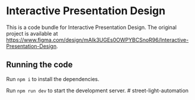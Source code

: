 
  # Interactive Presentation Design

  This is a code bundle for Interactive Presentation Design. The original project is available at https://www.figma.com/design/mAIk3UGEs0OWPYBCSnoR96/Interactive-Presentation-Design.

  ## Running the code

  Run `npm i` to install the dependencies.

  Run `npm run dev` to start the development server.
  #   s t r e e t - l i g h t - a u t o m a t i o n  
 